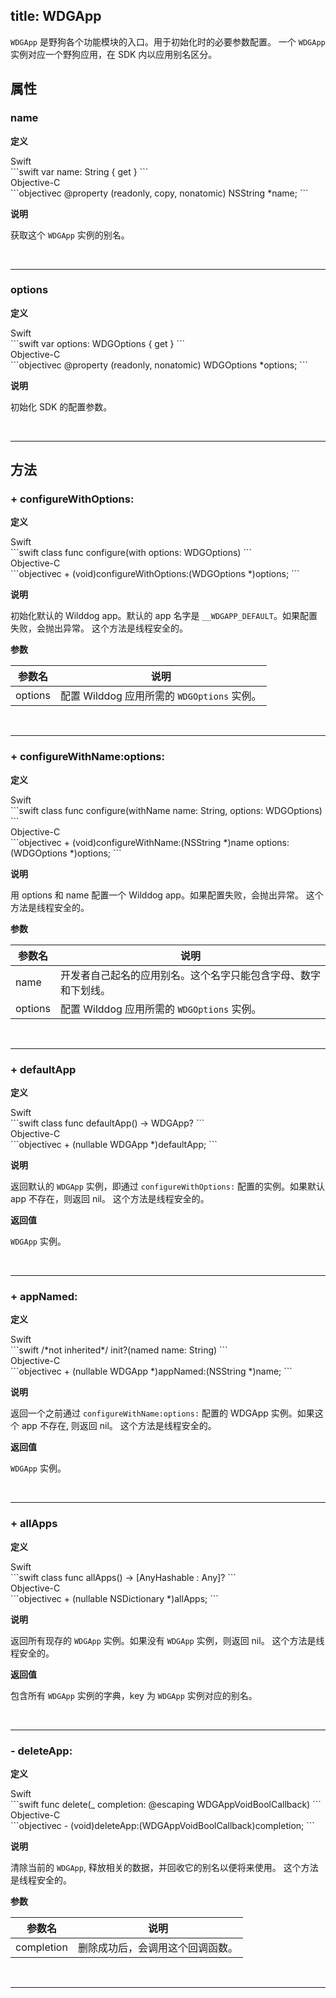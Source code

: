 title: WDGApp
---

`WDGApp` 是野狗各个功能模块的入口。用于初始化时的必要参数配置。
一个 `WDGApp` 实例对应一个野狗应用，在 SDK 内以应用别名区分。


## 属性

### name

**定义**

<div class="swift-lan">Swift</div>```swift
var name: String { get }
```
<div class="objectivec-lan">Objective-C</div>```objectivec
@property (readonly, copy, nonatomic) NSString *name;
```

**说明**

获取这个 `WDGApp` 实例的别名。

</br>

---

### options

**定义**

<div class="swift-lan">Swift</div>```swift
var options: WDGOptions { get }
```
<div class="objectivec-lan">Objective-C</div>```objectivec
@property (readonly, nonatomic) WDGOptions *options;
```

**说明**

初始化 SDK 的配置参数。

</br>

---





## 方法

### + configureWithOptions:

**定义**

<div class="swift-lan">Swift</div>```swift
class func configure(with options: WDGOptions)
```
<div class="objectivec-lan">Objective-C</div>```objectivec
+ (void)configureWithOptions:(WDGOptions *)options;
```

**说明**

初始化默认的 Wilddog app。默认的 app 名字是 `__WDGAPP_DEFAULT`。如果配置失败，会抛出异常。
这个方法是线程安全的。
 


**参数**

 参数名 | 说明 
---|---
options|配置 Wilddog 应用所需的 `WDGOptions` 实例。




</br>

---

### + configureWithName:options:

**定义**

<div class="swift-lan">Swift</div>```swift
class func configure(withName name: String, options: WDGOptions)
```
<div class="objectivec-lan">Objective-C</div>```objectivec
+ (void)configureWithName:(NSString *)name options:(WDGOptions *)options;
```

**说明**

用 options 和 name 配置一个 Wilddog app。如果配置失败，会抛出异常。
这个方法是线程安全的。
 


**参数**

 参数名 | 说明 
---|---
name|开发者自己起名的应用别名。这个名字只能包含字母、数字和下划线。
options|配置 Wilddog 应用所需的 `WDGOptions` 实例。




</br>

---

### + defaultApp

**定义**

<div class="swift-lan">Swift</div>```swift
class func defaultApp() -> WDGApp?
```
<div class="objectivec-lan">Objective-C</div>```objectivec
+ (nullable WDGApp *)defaultApp;
```

**说明**

返回默认的 `WDGApp` 实例，即通过 `configureWithOptions:` 配置的实例。如果默认 app 不存在，则返回 nil。
这个方法是线程安全的。
 



**返回值**

`WDGApp` 实例。


</br>

---

### + appNamed:

**定义**

<div class="swift-lan">Swift</div>```swift
/*not inherited*/ init?(named name: String)
```
<div class="objectivec-lan">Objective-C</div>```objectivec
+ (nullable WDGApp *)appNamed:(NSString *)name;
```

**说明**

返回一个之前通过 `configureWithName:options:` 配置的 WDGApp 实例。如果这个 app 不存在, 则返回 nil。
这个方法是线程安全的。
 



**返回值**

`WDGApp` 实例。


</br>

---

### + allApps

**定义**

<div class="swift-lan">Swift</div>```swift
class func allApps() -> [AnyHashable : Any]?
```
<div class="objectivec-lan">Objective-C</div>```objectivec
+ (nullable NSDictionary *)allApps;
```

**说明**

返回所有现存的 `WDGApp` 实例。如果没有 `WDGApp` 实例，则返回 nil。
这个方法是线程安全的。
 



**返回值**

包含所有 `WDGApp` 实例的字典，key 为 `WDGApp` 实例对应的别名。


</br>

---

### - deleteApp:

**定义**

<div class="swift-lan">Swift</div>```swift
func delete(_ completion: @escaping WDGAppVoidBoolCallback)
```
<div class="objectivec-lan">Objective-C</div>```objectivec
- (void)deleteApp:(WDGAppVoidBoolCallback)completion;
```

**说明**

清除当前的 `WDGApp`, 释放相关的数据，并回收它的别名以便将来使用。
这个方法是线程安全的。
 


**参数**

 参数名 | 说明 
---|---
completion|删除成功后，会调用这个回调函数。




</br>

---



